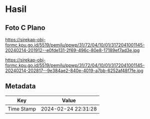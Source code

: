 # Hasil

## Foto C Plano

https://sirekap-obj-formc.kpu.go.id/5519/pemilu/ppwp/31/72/04/10/01/3172041001145-20240214-201912--e0fde131-2f69-496c-80e8-17189ef7ad3e.jpg

https://sirekap-obj-formc.kpu.go.id/5519/pemilu/ppwp/31/72/04/10/01/3172041001145-20240214-202817--9e384ae2-840e-4019-a7bb-6252af48f7fe.jpg


## Metadata

| Key        | Value               |
| ---------- | ------------------- |
| Time Stamp | 2024-02-24 22:31:28 |



